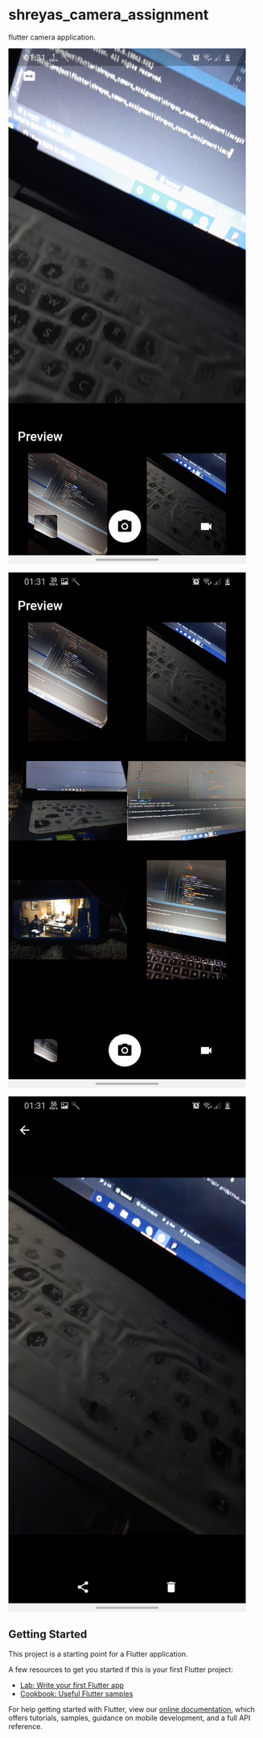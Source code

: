 # shreyas_camera_assignment

flutter camera application.


![Preview](screenshot/Screenshot_20210604-013103.jpg)


![Preview](screenshot/Screenshot_20210604-013111.jpg)


![Preview](screenshot/Screenshot_20210604-013119.jpg)

## Getting Started

This project is a starting point for a Flutter application.

A few resources to get you started if this is your first Flutter project:

- [Lab: Write your first Flutter app](https://flutter.dev/docs/get-started/codelab)
- [Cookbook: Useful Flutter samples](https://flutter.dev/docs/cookbook)

For help getting started with Flutter, view our
[online documentation](https://flutter.dev/docs), which offers tutorials,
samples, guidance on mobile development, and a full API reference.

